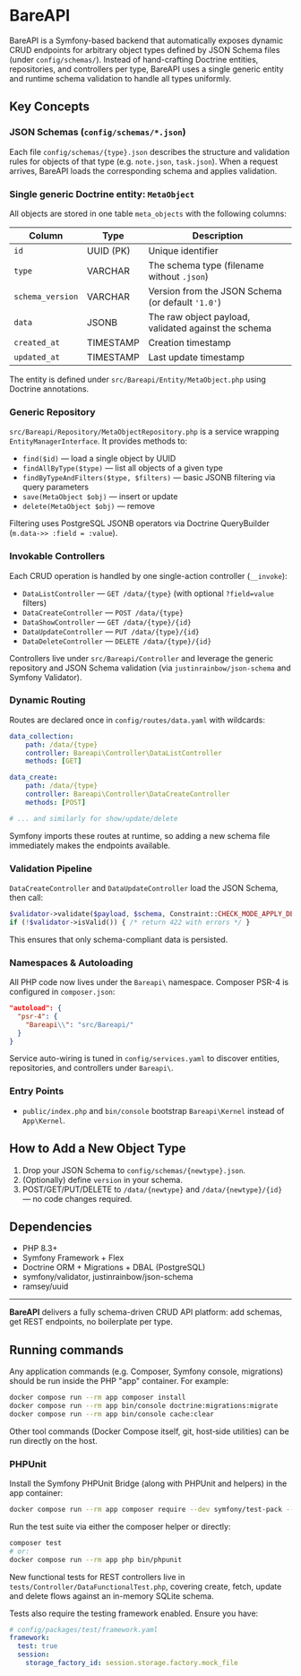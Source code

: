 # BareAPI

BareAPI is a Symfony-based backend that automatically exposes dynamic CRUD endpoints for arbitrary object types defined by JSON Schema files (under `config/schemas/`). Instead of hand-crafting Doctrine entities, repositories, and controllers per type, BareAPI uses a single generic entity and runtime schema validation to handle all types uniformly.

## Key Concepts

### JSON Schemas (`config/schemas/*.json`)
Each file `config/schemas/{type}.json` describes the structure and validation rules for objects of that type (e.g. `note.json`, `task.json`). When a request arrives, BareAPI loads the corresponding schema and applies validation.

### Single generic Doctrine entity: `MetaObject`
All objects are stored in one table `meta_objects` with the following columns:

| Column           | Type        | Description                                           |
| ---------------- | ----------- | ----------------------------------------------------- |
| `id`             | UUID (PK)   | Unique identifier                                     |
| `type`           | VARCHAR     | The schema type (filename without `.json`)            |
| `schema_version` | VARCHAR     | Version from the JSON Schema (or default `'1.0'`)     |
| `data`           | JSONB       | The raw object payload, validated against the schema  |
| `created_at`     | TIMESTAMP   | Creation timestamp                                    |
| `updated_at`     | TIMESTAMP   | Last update timestamp                                 |

The entity is defined under `src/Bareapi/Entity/MetaObject.php` using Doctrine annotations.

### Generic Repository
`src/Bareapi/Repository/MetaObjectRepository.php` is a service wrapping `EntityManagerInterface`. It provides methods to:

- `find($id)` — load a single object by UUID  
- `findAllByType($type)` — list all objects of a given type  
- `findByTypeAndFilters($type, $filters)` — basic JSONB filtering via query parameters  
- `save(MetaObject $obj)` — insert or update  
- `delete(MetaObject $obj)` — remove

Filtering uses PostgreSQL JSONB operators via Doctrine QueryBuilder (`m.data->> :field = :value`).

### Invokable Controllers
Each CRUD operation is handled by one single-action controller (`__invoke`):

- `DataListController` — `GET /data/{type}` (with optional `?field=value` filters)  
- `DataCreateController` — `POST /data/{type}`  
- `DataShowController` — `GET /data/{type}/{id}`  
- `DataUpdateController` — `PUT /data/{type}/{id}`  
- `DataDeleteController` — `DELETE /data/{type}/{id}`  

Controllers live under `src/Bareapi/Controller` and leverage the generic repository and JSON Schema validation (via `justinrainbow/json-schema` and Symfony Validator).

### Dynamic Routing
Routes are declared once in `config/routes/data.yaml` with wildcards:

```yaml
data_collection:
    path: /data/{type}
    controller: Bareapi\Controller\DataListController
    methods: [GET]

data_create:
    path: /data/{type}
    controller: Bareapi\Controller\DataCreateController
    methods: [POST]

# ... and similarly for show/update/delete
```

Symfony imports these routes at runtime, so adding a new schema file immediately makes the endpoints available.

### Validation Pipeline
`DataCreateController` and `DataUpdateController` load the JSON Schema, then call:

```php
$validator->validate($payload, $schema, Constraint::CHECK_MODE_APPLY_DEFAULTS);
if (!$validator->isValid()) { /* return 422 with errors */ }
```

This ensures that only schema-compliant data is persisted.

### Namespaces & Autoloading
All PHP code now lives under the `Bareapi\` namespace. Composer PSR-4 is configured in `composer.json`:

```json
"autoload": {
  "psr-4": {
    "Bareapi\\": "src/Bareapi/"
  }
}
```

Service auto-wiring is tuned in `config/services.yaml` to discover entities, repositories, and controllers under `Bareapi\`.

### Entry Points
- `public/index.php` and `bin/console` bootstrap `Bareapi\Kernel` instead of `App\Kernel`.

## How to Add a New Object Type

1. Drop your JSON Schema to `config/schemas/{newtype}.json`.
2. (Optionally) define `version` in your schema.
3. POST/GET/PUT/DELETE to `/data/{newtype}` and `/data/{newtype}/{id}` — no code changes required.

## Dependencies
- PHP 8.3+  
- Symfony Framework + Flex  
- Doctrine ORM + Migrations + DBAL (PostgreSQL)  
- symfony/validator, justinrainbow/json-schema  
- ramsey/uuid

---  
**BareAPI** delivers a fully schema-driven CRUD API platform: add schemas, get REST endpoints, no boilerplate per type.

## Running commands

Any application commands (e.g. Composer, Symfony console, migrations) should be run inside the PHP "app" container. For example:

```bash
docker compose run --rm app composer install
docker compose run --rm app bin/console doctrine:migrations:migrate
docker compose run --rm app bin/console cache:clear
```

Other tool commands (Docker Compose itself, git, host‑side utilities) can be run directly on the host.

### PHPUnit

Install the Symfony PHPUnit Bridge (along with PHPUnit and helpers) in the app container:
```bash
docker compose run --rm app composer require --dev symfony/test-pack --no-interaction
```

Run the test suite via either the composer helper or directly:
```bash
composer test
# or:
docker compose run --rm app php bin/phpunit
```

New functional tests for REST controllers live in `tests/Controller/DataFunctionalTest.php`, covering create, fetch, update and delete flows against an in-memory SQLite schema.

Tests also require the testing framework enabled. Ensure you have:
```yaml
# config/packages/test/framework.yaml
framework:
  test: true
  session:
    storage_factory_id: session.storage.factory.mock_file
```